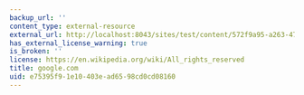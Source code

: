 ```yaml
---
backup_url: ''
content_type: external-resource
external_url: http://localhost:8043/sites/test/content/572f9a95-a263-4720-a527-01f4f6dfd589/?ocw_resource_link_uuid=572f9a95-a263-4720-a527-01f4f6dfd589&ocw_resource_link_suffix=
has_external_license_warning: true
is_broken: ''
license: https://en.wikipedia.org/wiki/All_rights_reserved
title: google.com
uid: e75395f9-1e10-403e-ad65-98cd0cd08160
---
```


